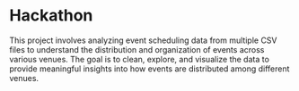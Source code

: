 # Hackathon

This project involves analyzing event scheduling data from multiple CSV files to understand the distribution and organization of events across various venues. The goal is to clean, explore, and visualize the data to provide meaningful insights into how events are distributed among different venues.
